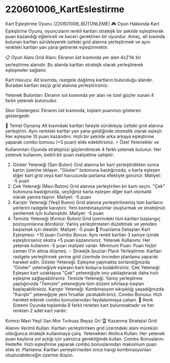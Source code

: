# 220601006_KartEslestirme
Kart Eşleştirme Oyunu (220601006_BÜTÜNLEME)
🎮 Oyun Hakkında
Kart Eşleştirme Oyunu, oyuncuların renkli kartları stratejik bir şekilde eşleştirerek puan kazandığı eğlenceli ve beceri gerektiren bir oyundur. Amaç, alt kısımda bulunan kartları sürükleyerek üstteki grid alanına yerleştirmek ve aynı renkteki kartları yan yana getirerek eşleştirmektir.

📋 Oyun Alanı
Grid Alanı:
Ekranın üst kısmında yer alan 4x2'lik bir yerleştirme alanıdır. Bu alanda kartları stratejik olarak yerleştirerek eşleşmeler sağlanır.

Kart Havuzu:
Alt kısımda, rastgele dağılmış kartların bulunduğu alandır. Buradan kartları seçip grid alanına yerleştirirsiniz.

Yetenek Butonları:
Ekranın sol kısmında yer alan ve özel güçler sunan 4 farklı yetenek butonudur.

Skor Göstergesi:
Ekranın üst kısmında, toplam puanınızı gösteren göstergedir.

🎯 Temel Oynanış
Alt kısımdaki kartları fareyle sürükleyip üstteki grid alanına yerleştirin.
Aynı renkteki kartlar yan yana geldiğinde otomatik olarak eşleşir.
Her eşleşme 10 puan kazandırır.
Hızlı bir şekilde arka arkaya eşleştirme yaparak combo bonusu (+5 puan) elde edebilirsiniz.
⚡ Özel Yetenekler ve Kullanımları
Oyunda stratejinizi güçlendirecek 4 farklı yetenek bulunur. Her yetenek kullanımı, belirli bir puan maliyetine sahiptir.

1. Göster Yeteneği (Sarı Buton)
Grid alanına bir kart yerleştirdikten sonra kartın üzerine tıklayın.
"Göster" butonuna bastığınızda, o karta eşleşen diğer kart grid veya kart havuzunda parlama efektiyle görünür.
Maliyet: -5 puan
2. Çek Yeteneği (Mavi Buton)
Grid alanına yerleştirilen bir kartı seçin.
"Çek" butonuna bastığınızda, seçtiğiniz karta eşleşen diğer kart otomatik olarak yanına taşınır.
Maliyet: -5 puan
3. Karıştır Yeteneği (Yeşil Buton)
Grid alanına yerleştirilmemiş tüm kartların yerlerini rastgele karıştırır.
Yeni kombinasyonlar oluşturmak ve stratejinizi yenilemek için kullanışlıdır.
Maliyet: -5 puan
4. Temizle Yeteneği (Kırmızı Buton)
Grid üzerindeki tüm kartları başlangıç pozisyonlarına döndürür.
Yanlış yerleştirmeleri düzeltmek ve yeniden başlamak için idealdir.
Maliyet: -5 puan
💯 Puanlama Detayları
Kart Eşleşmesi: +10 puan
Combo Bonus: Aynı renkli kartları 3 saniye içinde eşleştirirseniz ekstra +5 puan kazanırsınız.
Yetenek Kullanımı: Her yetenek kullanımı -5 puan maliyeti vardır.
Minimum Puan: Puan hiçbir zaman 0’ın altına düşmez.
💡 Stratejik İpuçları
Planlı Yerleştirme: Kartları rastgele yerleştirmek yerine grid üzerinde önceden planlama yaparak hareket edin.
Göster Yeteneği: Eşleşme yapmakta zorlandığınızda "Göster" yeteneğiyle eşleşen kartı kolayca bulabilirsiniz.
Çek Yeteneği: Eşleşen kart uzaktaysa "Çek" yeteneğiyle onu yaklaştırarak daha hızlı eşleşme sağlayabilirsiniz.
Temizle Yeteneği: Yanlış yerleştirme yaptığınızda "Temizle" yeteneğiyle tüm düzeni sıfırlayıp baştan başlayabilirsiniz.
Karıştır Yeteneği: Kombinasyon sıkışıklığı yaşadığınızda "Karıştır" yeteneğiyle yeni fırsatlar yaratabilirsiniz.
Combo Bonusu: Hızlı hareket ederek combo bonuslarından faydalanmaya çalışın.
🎨 Renk Sistemi
Oyunda toplamda 8 farklı renkten kart bulunmaktadır ve her renkten 2 adet kart vardır:

Kırmızı
Mavi
Yeşil
Sarı
Mor
Turkuaz
Beyaz
Gri
🏆 Kazanma Stratejisi
Grid Alanını Verimli Kullan: Kartları yerleştirirken grid üzerindeki alanı mümkün olduğunca stratejik kullanmaya çalış.
Yetenekleri Akıllıca Kullan: Her yetenek puan kaybına yol açtığı için yalnızca gerektiğinde kullan.
Combo Bonuslarını Hedefle: Hızlı eşleştirme yaparak combo bonuslarından maksimum puan elde et.
Planlama: Kartları yerleştirmeden önce hangi kombinasyonları oluşturabileceğin üzerine düşün.
